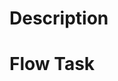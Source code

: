 # Description

<!-- Please provide a summary of the changes and the related issue including context and motivation for the change. Include a screenshot if applicable. -->

# Flow Task

<!-- Provide a link to the Flow task if applicable -->
